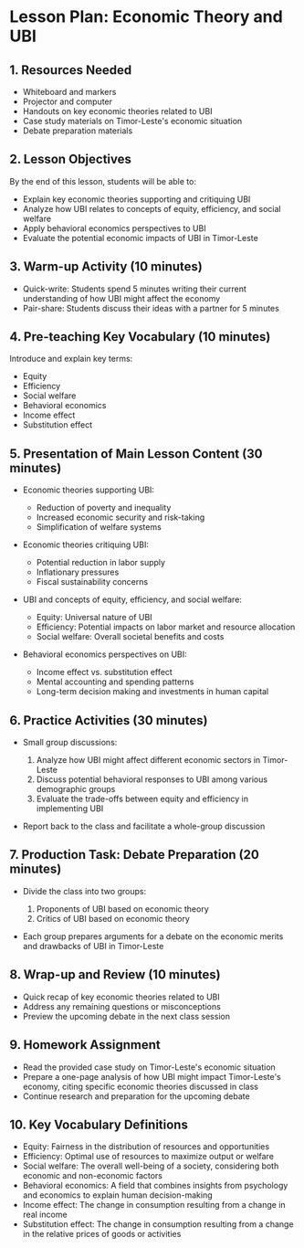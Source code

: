 # Lesson Plan: Economic Theory and UBI

## 1. Resources Needed

- Whiteboard and markers
- Projector and computer
- Handouts on key economic theories related to UBI
- Case study materials on Timor-Leste's economic situation
- Debate preparation materials

## 2. Lesson Objectives

By the end of this lesson, students will be able to:
- Explain key economic theories supporting and critiquing UBI
- Analyze how UBI relates to concepts of equity, efficiency, and social welfare
- Apply behavioral economics perspectives to UBI
- Evaluate the potential economic impacts of UBI in Timor-Leste

## 3. Warm-up Activity (10 minutes)

- Quick-write: Students spend 5 minutes writing their current understanding of how UBI might affect the economy
- Pair-share: Students discuss their ideas with a partner for 5 minutes

## 4. Pre-teaching Key Vocabulary (10 minutes)

Introduce and explain key terms:
- Equity
- Efficiency
- Social welfare
- Behavioral economics
- Income effect
- Substitution effect

## 5. Presentation of Main Lesson Content (30 minutes)

- Economic theories supporting UBI:
  - Reduction of poverty and inequality
  - Increased economic security and risk-taking
  - Simplification of welfare systems

- Economic theories critiquing UBI:
  - Potential reduction in labor supply
  - Inflationary pressures
  - Fiscal sustainability concerns

- UBI and concepts of equity, efficiency, and social welfare:
  - Equity: Universal nature of UBI
  - Efficiency: Potential impacts on labor market and resource allocation
  - Social welfare: Overall societal benefits and costs

- Behavioral economics perspectives on UBI:
  - Income effect vs. substitution effect
  - Mental accounting and spending patterns
  - Long-term decision making and investments in human capital

## 6. Practice Activities (30 minutes)

- Small group discussions:
  1. Analyze how UBI might affect different economic sectors in Timor-Leste
  2. Discuss potential behavioral responses to UBI among various demographic groups
  3. Evaluate the trade-offs between equity and efficiency in implementing UBI

- Report back to the class and facilitate a whole-group discussion

## 7. Production Task: Debate Preparation (20 minutes)

- Divide the class into two groups:
  1. Proponents of UBI based on economic theory
  2. Critics of UBI based on economic theory

- Each group prepares arguments for a debate on the economic merits and drawbacks of UBI in Timor-Leste

## 8. Wrap-up and Review (10 minutes)

- Quick recap of key economic theories related to UBI
- Address any remaining questions or misconceptions
- Preview the upcoming debate in the next class session

## 9. Homework Assignment

- Read the provided case study on Timor-Leste's economic situation
- Prepare a one-page analysis of how UBI might impact Timor-Leste's economy, citing specific economic theories discussed in class
- Continue research and preparation for the upcoming debate

## 10. Key Vocabulary Definitions

- Equity: Fairness in the distribution of resources and opportunities
- Efficiency: Optimal use of resources to maximize output or welfare
- Social welfare: The overall well-being of a society, considering both economic and non-economic factors
- Behavioral economics: A field that combines insights from psychology and economics to explain human decision-making
- Income effect: The change in consumption resulting from a change in real income
- Substitution effect: The change in consumption resulting from a change in the relative prices of goods or activities